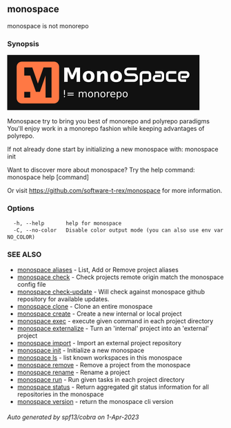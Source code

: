 ## monospace

monospace is not monorepo

### Synopsis

![monospace logo](../../../assets/logo-darkbg.png)

Monospace try to bring you best of monorepo and polyrepo paradigms
You'll enjoy work in a monorepo fashion while keeping advantages of polyrepo.

If not already done start by initializing a new monospace with:
monospace init

Want to discover more about monospace? Try the help command:
monospace help [command]

Or visit https://github.com/software-t-rex/monospace for more information.

### Options

```
  -h, --help       help for monospace
  -C, --no-color   Disable color output mode (you can also use env var NO_COLOR)
```

### SEE ALSO

* [monospace aliases](monospace_aliases.md)	 - List, Add or Remove project aliases
* [monospace check](monospace_check.md)	 - Check projects remote origin match the monospace config file
* [monospace check-update](monospace_check-update.md)	 - Will check against monospace github repository for available updates.
* [monospace clone](monospace_clone.md)	 - Clone an entire monospace
* [monospace create](monospace_create.md)	 - Create a new internal or local project
* [monospace exec](monospace_exec.md)	 - execute given command in each project directory
* [monospace externalize](monospace_externalize.md)	 - Turn an 'internal' project into an 'external' project
* [monospace import](monospace_import.md)	 - Import an external project repository
* [monospace init](monospace_init.md)	 - Initialize a new monospace
* [monospace ls](monospace_ls.md)	 - list known workspaces in this monospace
* [monospace remove](monospace_remove.md)	 - Remove a project from the monospace
* [monospace rename](monospace_rename.md)	 - Rename a project
* [monospace run](monospace_run.md)	 - Run given tasks in each project directory
* [monospace status](monospace_status.md)	 - Return aggregated git status information for all repositories in the monospace
* [monospace version](monospace_version.md)	 - return the monospace cli version

###### Auto generated by spf13/cobra on 1-Apr-2023
